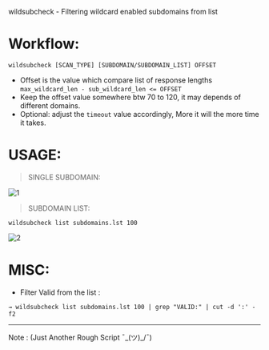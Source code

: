 wildsubcheck - Filtering wildcard enabled subdomains from list 

# Workflow:

```
wildsubcheck [SCAN_TYPE] [SUBDOMAIN/SUBDOMAIN_LIST] OFFSET
```

* Offset is the value which compare list of response lengths `max_wildcard_len - sub_wildcard_len <= OFFSET` 
* Keep the offset value somewhere btw 70 to 120, it may depends of different domains.
* Optional: adjust the `timeout` value accordingly, More it will the more time it takes.

# USAGE:

> SINGLE SUBDOMAIN:

![1](https://user-images.githubusercontent.com/13177578/64770100-27a6c000-d56a-11e9-859e-209d900d51a6.PNG)

> SUBDOMAIN LIST:

`wildsubcheck list subdomains.lst 100`

![2](https://user-images.githubusercontent.com/13177578/64770099-270e2980-d56a-11e9-8505-cc5c2b91b562.PNG)


# MISC:

* Filter Valid from the list :

```
→ wildsubcheck list subdomains.lst 100 | grep "VALID:" | cut -d ':' -f2
```

--------------------------------------

Note : (Just Another Rough Script  ¯\_(ツ)_/¯)
